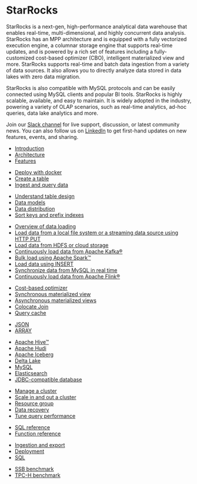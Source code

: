 # StarRocks

StarRocks is a next-gen, high-performance analytical data warehouse that enables real-time, multi-dimensional, and highly concurrent data analysis. StarRocks has an MPP architecture and is equipped with a fully vectorized execution engine, a columnar storage engine that supports real-time updates, and is powered by a rich set of features including a fully-customized cost-based optimizer (CBO), intelligent materialized view and more. StarRocks supports real-time and batch data ingestion from a variety of data sources. It also allows you to directly analyze data stored in data lakes with zero data migration.

StarRocks is also compatible with MySQL protocols and can be easily connected using MySQL clients and popular BI tools. StarRocks is highly scalable, available, and easy to maintain. It is widely adopted in the industry, powering a variety of OLAP scenarios, such as real-time analytics, ad-hoc queries, data lake analytics and more.

Join our [Slack channel](https://join.slack.com/t/starrocks/shared_invite/zt-z5zxqr0k-U5lrTVlgypRIV8RbnCIAzg) for live support, discussion, or latest community news. You can also follow us on [LinkedIn](https://www.linkedin.com/company/starrocks) to get first-hand updates on new features, events, and sharing.

<NavBox>
<NavBoxPart title="About StarRocks">
<NavBoxPartItem>

- [Introduction](../introduction/what_is_starrocks.md)
- [Architecture](../introduction/Architecture.md)
- [Features](../introduction/Features.md)

</NavBoxPartItem>
</NavBoxPart>

<NavBoxPart title="Get started​">
<NavBoxPartItem>

- [Deploy with docker](../quick_start/deploy_in_docker.md)
- [Create a table](../quick_start/create_table.md)
- [Ingest and query data](../quick_start/Import_and_query.md)

</NavBoxPartItem>
</NavBoxPart>
</NavBox>

<NavBox>
<NavBoxPart title="Table design ​">
<NavBoxPartItem>

- [Understand table design](../table_design/StarRocks_table_design.md)
- [Data models](../table_design/Data_model.md)
- [Data distribution](../table_design/Data_distribution.md)
- [Sort keys and prefix indexes](../table_design/Sort_key.md)

</NavBoxPartItem>
</NavBoxPart>

<NavBoxPart title="Data loading">
<NavBoxPartItem>

- [Overview of data loading](../loading/Loading_intro.md)
- [Load data from a local file system or a streaming data source using HTTP PUT](../loading/StreamLoad.md)
- [Load data from HDFS or cloud storage](../loading/BrokerLoad.md)
- [Continuously load data from Apache Kafka®](../loading/RoutineLoad.md)
- [Bulk load using Apache Spark™](../loading/SparkLoad.md)
- [Load data using INSERT](../loading/InsertInto.md)
- [Synchronize data from MySQL in real time](../loading/Flink_cdc_load.md)
- [Continuously load data from Apache Flink®](../loading/Flink-connector-starrocks.md)

</NavBoxPartItem>
</NavBoxPart>
</NavBox>

<NavBox>
<NavBoxPart title="Querying​">
<NavBoxPartItem title="Query acceleration">

- [Cost-based optimizer](../using_starrocks/Cost_based_optimizer.md)
- [Synchronous materialized view](../using_starrocks/Materialized_view-single_table.md)
- [Asynchronous materialized views](../using_starrocks/Materialized_view.md)
- [Colocate Join](../using_starrocks/Colocate_join.md)
- [Query cache](../using_starrocks/query_cache.md)

</NavBoxPartItem>
<NavBoxPartItem title="Query semi-structured data">

- [JSON](../sql-reference/sql-statements/data-types/JSON.md)
- [ARRAY](../sql-reference/sql-statements/data-types/Array.md)

</NavBoxPartItem>
</NavBoxPart>

<NavBoxPart>
<NavBoxPartItem title="Query external data sources​">

- [Apache Hive™](../data_source/catalog/hive_catalog.md)
- [Apache Hudi](../data_source/catalog/hudi_catalog.md)
- [Apache Iceberg](../data_source/catalog/iceberg_catalog.md)
- [Delta Lake](../data_source/catalog/deltalake_catalog.md)
- [MySQL](../data_source/External_table.md#mysql-external-table)
- [Elasticsearch](../data_source/External_table.md#elasticsearch-external-table)
- [JDBC-compatible database](../data_source/External_table.md#create-a-jdbc-external-table)

</NavBoxPartItem>
</NavBoxPart>
</NavBox>

<NavBox>
<NavBoxPart title="Administration">
<NavBoxPartItem>

- [Manage a cluster](../administration/Cluster_administration.md)
- [Scale in and out a cluster](../administration/Scale_up_down.md)
- [Resource group](../administration/resource_group.md)
- [Data recovery](../administration/Data_recovery.md)
- [Tune query performance](../administration/Query_planning.md)

</NavBoxPartItem>
</NavBoxPart>

<NavBoxPart title="References​">
<NavBoxPartItem>

- [SQL reference](../sql-reference/sql-statements/account-management/ALTER%20USER.md)
- [Function reference](../sql-reference/sql-functions/date-time-functions/convert_tz.md)

</NavBoxPartItem>
</NavBoxPart>
</NavBox>

<NavBox>
<NavBoxPart title="FAQ​">
<NavBoxPartItem>

- [Ingestion and export](../faq/loading/Loading_faq.md)
- [Deployment](../faq/Deploy_faq.md)
- [SQL](../faq/Sql_faq.md)

</NavBoxPartItem>
</NavBoxPart>

<NavBoxPart title="Benchmarks​">
<NavBoxPartItem>

- [SSB benchmark](../benchmarking/SSB_Benchmarking.md)
- [TPC-H benchmark](../benchmarking/TPC-H_Benchmarking.md)

</NavBoxPartItem>
</NavBoxPart>
</NavBox>
